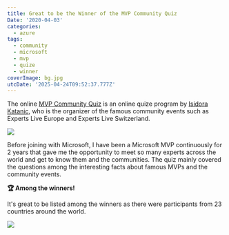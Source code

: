 ```yaml
---
title: Great to be the Winner of the MVP Community Quiz
Date: '2020-04-03'
categories:
  - azure
tags:
  - community
  - microsoft
  - mvp
  - quize
  - winner
coverImage: bg.jpg
utcDate: '2025-04-24T09:52:37.777Z'
---
```


The online [MVP Community Quiz](https://www.isidorakatanic.com/post/mvp-community-quiz) is an online quize program by [Isidora Katanic](https://twitter.com/isidorakatanic), who is the organizer of the famous community events such as Experts Live Europe and Experts Live Switzerland.

![](https://sajeetharan.wordpress.com/wp-content/uploads/2020/04/community.png?w=721)

Before joining with Microsoft, I have been a Microsoft MVP continuously for 2 years that gave me the opportunity to meet so many experts across the world and get to know them and the communities. The quiz mainly covered the questions among the interesting facts about famous MVPs and the community events.

**🏆 Among the winners!**

It's great to be listed among the winners as there were participants from 23 countries around the world.

![](https://sajeetharan.wordpress.com/wp-content/uploads/2020/04/winner.png?w=727)
